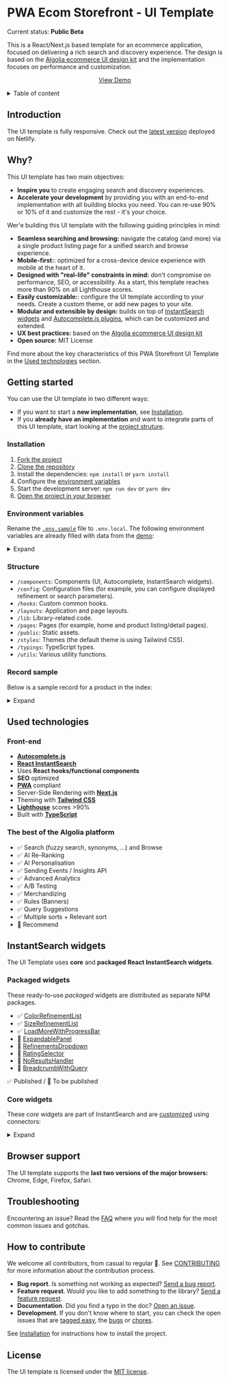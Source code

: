 # PWA Ecom Storefront - UI Template

Current status: **Public Beta**

This is a React/Next.js based template for an ecommerce application, focused on delivering a rich search and discovery experience.
The design is based on the [Algolia ecommerce UI design kit](https://www.algolia.com/doc/guides/solutions/ecommerce/ui-kits/) and the implementation focuses on performance and customization. 

<p align="center">
  <a href="https://algolia-pwa-ui-template-preview.netlify.app/">View Demo</a>
</p>

<details>
  <summary>Table of content</summary>

  - [Introduction](#introduction)
  - [Why](#why)
  - [Getting started](#getting-started)
    - [Installation](#installation)
    - [Environment variables](#environment-variables)
    - [Structure](#structure)
    - [Record sample](#record-sample)
  - [Used technologies](#used-technologies)
    - [Front-end bricks](#front-end-bricks)
    - [The best of the Algolia platform](#the-best-of-the-algolia-platform)
  - [InstantSearch widgets](#instantsearch-widgets)
    - [Packaged widgets](#packaged-widgets)
    - [Core widgets](#core-widgets)
  - [Browser support](#browser-support)
  - [Troubleshooting](#troubleshooting)
  - [How to contribute](#how-to-contribute)
  - [License](#license)
</details>

## Introduction

The UI template is fully responsive.
Check out the [latest version](https://algolia-pwa-ui-template-preview.netlify.app/) deployed on Netlify.

## Why?

This UI template has two main objectives:

- **Inspire you** to create engaging search and discovery experiences.
- **Accelerate your development** by providing you with an end-to-end implementation with all building blocks you need. You can re-use 90% or 10% of it and customize the rest - it's your choice.

Wer'e building this UI template with the following guiding principles in mind:

- **Seamless searching and browsing:** navigate the catalog (and more) via a single product listing page for a unified search and browse experience.
- **Mobile-first:**: optimized for a cross-device device experience with mobile at the heart of it. 
- **Designed with "real-life" constraints in mind:** don't compromise on performance, SEO, or accessibility. As a start, this template reaches more than 90% on all Lighthouse scores.
- **Easily customizable:**: configure the UI template according to your needs. Create a custom theme, or add new pages to your site.
- **Modular and extensible by design:** builds on top of [InstantSearch widgets](#instantSearch-widgets) and [Autocomplete.js plugins](https://www.algolia.com/doc/ui-libraries/autocomplete/core-concepts/plugins/), which can be customized and extended.
- **UX best practices:** based on the [Algolia ecommerce UI design kit](https://www.algolia.com/doc/guides/solutions/ecommerce/ui-kits/)
- **Open source:** MIT License

Find more about the key characteristics of this PWA Storefront UI Template in the [Used technologies](#used-technologies) section.

## Getting started

You can use the UI template in two different ways:

- If you want to start a **new implementation**, see [Installation](#installation).
- If you **already have an implementation** and want to integrate parts of this UI template, start looking at the [project struture](#structure).

### Installation

1. [Fork the project](https://help.github.com/articles/fork-a-repo/)
1. [Clone the repository](https://help.github.com/articles/cloning-a-repository/)
1. Install the dependencies: `npm install` or `yarn install`
1. Configure the [environment variables](#configuration)
1. Start the development server: `npm run dev` or `yarn dev`
1. [Open the project in your browser](http://localhost:3000)

### Environment variables

Rename the [`.env.sample`](./.env.sample) file to `.env.local`.
The following environment variables are already filled with data from the [demo](https://algolia-pwa-ui-template-preview.netlify.app/):

<details>
  <summary>Expand</summary>

  | Name | Value |
  | -- | -- |
  | **NEXT_PUBLIC_INSTANTSEARCH_APP_ID** | Algolia Application ID |
  | **NEXT_PUBLIC_INSTANTSEARCH_SEARCH_API_KEY** | Algolia Search API Key |
  | **NEXT_PUBLIC_INSTANTSEARCH_INDEX_NAME** | Algolia index name |
  | **NEXT_PUBLIC_INSTANTSEARCH_QUERY_SUGGESTIONS_INDEX_NAME** | Algolia Query Suggestions index name |
</details>

### Structure

- `/components`: Components (UI, Autocomplete, InstantSearch widgets).
- `/config`: Configuration files (for example, you can configure displayed refinement or search parameters).
- `/hooks`: Custom common hooks.
- `/layouts`: Application and page layouts.
- `/lib`: Library-related code.
- `/pages`: Pages (for example, home and product listing/detail pages).
- `/public`: Static assets.
- `/styles`: Themes (the default theme is using Tailwind CSS).
- `/typings`: TypeScript types.
- `/utils`: Various utility functions.

### Record sample

Below is a sample record for a product in the index:

<details>
  <summary>Expand</summary><br>

  ```json
  {
    "name": "Cirst Slim T-Shirt",
    "price": 35,
    "url": "women/t-shirts/d04445-2757-6370",
    "hierarchical_categories": {
      "lvl0": "women",
      "lvl1": "women > tops and jackets",
      "lvl2": "women > tops and jackets > t-shirts"
    },
    "priceFilter": "$0 - $50",
    "sizeFilter": [
      "XS",
      "S",
      "M",
      "L",
      "XL"
    ],
    "availabilityDetail": "Product is available",
    "fullStock": true,
    "description": "With an open neckline and slim silhouette, this soft t-shirt is the perfect option for easy, daily style. A bold graphic brings the chest to life. And thanks to soft, lightweight jersey, it feels great against the skin. Throw it on for day and night.",
    "sizeFilter": [
      "XS",
      "S",
      "M",
      "L",
      "XL"
    ],
    "hexColorCode": "Dark blue//#00008B",
    "reviewScore": 4,
    "reviewCount": 32
  }
  ```
</details>

## Used technologies

### Front-end

- [**Autocomplete.js**](https://www.algolia.com/doc/ui-libraries/autocomplete/introduction/what-is-autocomplete/)
- [**React InstantSearch**](https://www.algolia.com/doc/guides/building-search-ui/what-is-instantsearch/react/)
- Uses **React hooks/functional components**
- **SEO** optimized
- [**PWA**](https://web.dev/progressive-web-apps/) compliant
- Server-Side Rendering with [**Next.js**](https://nextjs.org/)
- Theming with [**Tailwind CSS**](https://tailwindcss.com/)
- [**Lighthouse**](https://developers.google.com/web/tools/lighthouse) scores >90%
- Built with [**TypeScript**](https://www.typescriptlang.org/)

### The best of the Algolia platform

- ✅ Search (fuzzy search, synonyms, ...) and Browse 
- ✅ AI Re-Ranking
- ✅ AI Personalisation
- ✅ Sending Events / Insights API
- ✅ Advanced Analytics
- ✅ A/B Testing
- ✅ Merchandizing
- ✅ Rules (Banners)
- ✅ Query Suggestions
- ✅ Multiple sorts + Relevant sort
- 🔄 Recommend

## InstantSearch widgets

The UI Template uses **core** and **packaged** **React InstantSearch widgets**.

### Packaged widgets

These ready-to-use _packaged_ widgets are distributed as separate NPM packages.

- ✅ [ColorRefinementList](https://github.com/algolia/react-instantsearch-widget-color-refinement-list)
- ✅ [SizeRefinementList](https://github.com/algolia/react-instantsearch-widget-size-refinement-list)
- ✅ [LoadMoreWithProgressBar](https://github.com/algolia/react-instantsearch-widget-loadmore-with-progressbar)
- 🔄 [ExpandablePanel](./components/%40instantsearch/widgets/expandable-panel/expandable-panel.tsx)
- 🔄 [RefinementsDropdown](./components/%40instantsearch/widgets/refinements-dropdown/refinements-dropdown.tsx)
- 🔄 [RatingSelector](./components/%40instantsearch/widgets/rating-selector/rating-selector.tsx)
- 🔄 [NoResultsHandler](./components/%40instantsearch/widgets/no-results-handler/no-results-handler.tsx)
- 🔄 [BreadcrumbWithQuery](./components/%40instantsearch/widgets/breadcrumb/breadcrumb.tsx)

✅ Published / 🔄 To be published

### Core widgets

These _core_ widgets are part of InstantSearch and are [customized](https://www.algolia.com/doc/guides/building-search-ui/widgets/customize-an-existing-widget/react/) using connectors:

<details>
  <summary>Expand</summary>
  
  #### Basics
  - InstantSearch
  - Index
  - Configure
  - SearchBox (virtual)

  #### Results
  - Hits/InfiniteHits
  - Highlight/Snippet

  #### Refinements
  - RefinementList
  - DynamicWidgets
  - HierarchicalMenu
  - CurrentRefinements
  - RangeInput
  - RatingMenu
  - ClearRefinements

  #### Metadata
  - Breadcrumb
  - Stats
  - StateResults

  #### Sorting
  - SortBy
  - RelevantSort
</details>

## Browser support

The UI template supports the **last two versions of the major browsers:** Chrome, Edge, Firefox, Safari.

## Troubleshooting

Encountering an issue? Read the [FAQ](https://www.algolia.com/doc/guides/building-search-ui/troubleshooting/faq/react/) where you will find help for the most common issues and gotchas.

## How to contribute

We welcome all contributors, from casual to regular 💙. See [CONTRIBUTING](CONTRIBUTING.md) for more information about the contribution process. 

- **Bug report**. Is something not working as expected? [Send a bug report](https://github.com/algolia/pwa-storefront-ui-template/issues/new?template=Bug_report.md).
- **Feature request**. Would you like to add something to the library? [Send a feature request](https://github.com/algolia/pwa-storefront-ui-template/issues/new?template=Feature_request.md).
- **Documentation**. Did you find a typo in the doc? [Open an issue](https://github.com/algolia/pwa-storefront-ui-template/issues/new).
- **Development**. If you don't know where to start, you can check the open issues that are [tagged easy](https://github.com/algolia/pwa-storefront-ui-template/issues?q=is%3Aopen+is%3Aissue+label%3A%22Difficulty%3A++++++%E2%9D%84%EF%B8%8F+easy%22), the [bugs](https://github.com/algolia/pwa-storefront-ui-template/issues?q=is%3Aissue+is%3Aopen+label%3A%22%E2%9D%A4+Bug%22) or [chores](https://github.com/algolia/pwa-storefront-ui-template/issues?q=is%3Aissue+is%3Aopen+label%3A%22%E2%9C%A8+Chore%22).

See [Installation](#installation) for instructions how to install the project.

## License

The UI template is licensed under the [MIT license](LICENSE).
